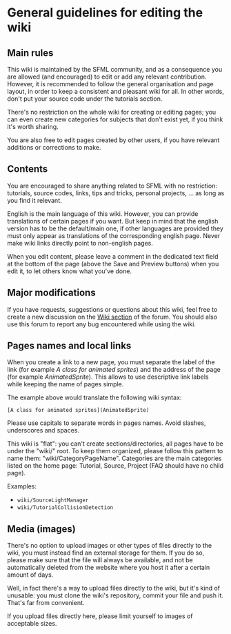 # General guidelines for editing the wiki

## Main rules

This wiki is maintained by the SFML community, and as a consequence you are allowed (and encouraged) to edit or add any relevant contribution. However, it is recommended to follow the general organisation and page layout, in order to keep a consistent and pleasant wiki for all. In other words, don't put your source code under the tutorials section.

There's no restriction on the whole wiki for creating or editing pages; you can even create new categories for subjects that don't exist yet, if you think it's worth sharing.

You are also free to edit pages created by other users, if you have relevant additions or corrections to make.

## Contents

You are encouraged to share anything related to SFML with no restriction: tutorials, source codes, links, tips and tricks, personal projects, … as long as you find it relevant.

English is the main language of this wiki. However, you can provide translations of certain pages if you want. But keep in mind that the english version has to be the default/main one, if other languages are provided they must only appear as translations of the corresponding english page. Never make wiki links directly point to non-english pages.

When you edit content, please leave a comment in the dedicated text field at the bottom of the page (above the Save and Preview buttons) when you edit it, to let others know what you've done.

## Major modifications

If you have requests, suggestions or questions about this wiki, feel free to create a new discussion on the [Wiki section](http://en.sfml-dev.org/forums/index.php?board=11.0) of the forum. You should also use this forum to report any bug encountered while using the wiki.

## Pages names and local links

When you create a link to a new page, you must separate the label of the link (for example *A class for animated sprites*) and the address of the page (for example *AnimatedSprite*). This allows to use descriptive link labels while keeping the name of pages simple.

The example above would translate the following wiki syntax:

```[A class for animated sprites](AnimatedSprite)```

Please use capitals to separate words in pages names. Avoid slashes, underscores and spaces.

This wiki is "flat": you can't create sections/directories, all pages have to be under the "wiki/" root. To keep them organized, please follow this pattern to name them: "wiki/CategoryPageName". Categories are the main categories listed on the home page: Tutorial, Source, Project (FAQ should have no child page).

Examples:

* ```wiki/SourceLightManager```
* ```wiki/TutorialCollisionDetection```

## Media (images)

There's no option to upload images or other types of files directly to the wiki, you must instead find an external storage for them. If you do so, please make sure that the file will always be available, and not be automatically deleted from the website where you host it after a certain amount of days.

Well, in fact there's a way to upload files directly to the wiki, but it's kind of unusable: you must clone the wiki's repository, commit your file and push it. That's far from convenient.

If you upload files directly here, please limit yourself to images of acceptable sizes.